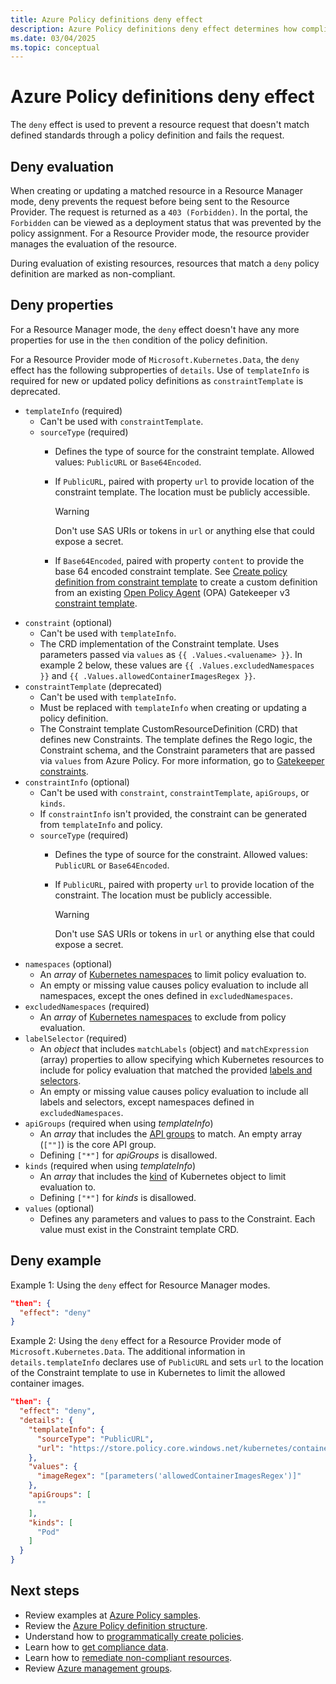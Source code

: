```yaml
---
title: Azure Policy definitions deny effect
description: Azure Policy definitions deny effect determines how compliance is managed and reported.
ms.date: 03/04/2025
ms.topic: conceptual
---
```


# Azure Policy definitions deny effect

The `deny` effect is used to prevent a resource request that doesn't match defined standards through a policy definition and fails the request.

## Deny evaluation

When creating or updating a matched resource in a Resource Manager mode, deny prevents the request before being sent to the Resource Provider. The request is returned as a `403 (Forbidden)`. In the portal, the `Forbidden` can be viewed as a deployment status that was prevented by the policy assignment. For a Resource Provider mode, the resource provider manages the evaluation of the resource.

During evaluation of existing resources, resources that match a `deny` policy definition are marked as non-compliant.

## Deny properties

For a Resource Manager mode, the `deny` effect doesn't have any more properties for use in the `then` condition of the policy definition.

For a Resource Provider mode of `Microsoft.Kubernetes.Data`, the `deny` effect has the following subproperties of `details`. Use of `templateInfo` is required for new or updated policy definitions as `constraintTemplate` is deprecated.

- `templateInfo` (required)
  - Can't be used with `constraintTemplate`.
  - `sourceType` (required)
    - Defines the type of source for the constraint template. Allowed values: `PublicURL` or `Base64Encoded`.
    - If `PublicURL`, paired with property `url` to provide location of the constraint template. The location must be publicly accessible.

      > [!WARNING]
      > Don't use SAS URIs or tokens in `url` or anything else that could expose a secret.

    - If `Base64Encoded`, paired with property `content` to provide the base 64 encoded constraint template. See [Create policy definition from constraint template](../how-to/extension-for-vscode.md) to create a custom definition from an existing [Open Policy Agent](https://www.openpolicyagent.org/) (OPA) Gatekeeper v3 [constraint template](https://open-policy-agent.github.io/gatekeeper/website/docs/howto/#constraint-templates).
- `constraint` (optional)
  - Can't be used with `templateInfo`.
  - The CRD implementation of the Constraint template. Uses parameters passed via `values` as `{{ .Values.<valuename> }}`. In example 2 below, these values are `{{ .Values.excludedNamespaces }}` and `{{ .Values.allowedContainerImagesRegex }}`.
- `constraintTemplate` (deprecated)
  - Can't be used with `templateInfo`.
  - Must be replaced with `templateInfo` when creating or updating a policy definition.
  - The Constraint template CustomResourceDefinition (CRD) that defines new Constraints. The template defines the Rego logic, the Constraint schema, and the Constraint parameters that are passed via `values` from Azure Policy. For more information, go to [Gatekeeper constraints](https://open-policy-agent.github.io/gatekeeper/website/docs/howto/#constraints).
- `constraintInfo` (optional)
  - Can't be used with `constraint`, `constraintTemplate`, `apiGroups`, or `kinds`.
  - If `constraintInfo` isn't provided, the constraint can be generated from `templateInfo` and policy.
  - `sourceType` (required)
    - Defines the type of source for the constraint. Allowed values: `PublicURL` or `Base64Encoded`.
    - If `PublicURL`, paired with property `url` to provide location of the constraint. The location must be publicly accessible.

      > [!WARNING]
      > Don't use SAS URIs or tokens in `url` or anything else that could expose a secret.
- `namespaces` (optional)
  - An _array_ of [Kubernetes namespaces](https://kubernetes.io/docs/concepts/overview/working-with-objects/namespaces/) to limit policy evaluation to.
  - An empty or missing value causes policy evaluation to include all namespaces, except the ones defined in `excludedNamespaces`.
- `excludedNamespaces` (required)
  - An _array_ of [Kubernetes namespaces](https://kubernetes.io/docs/concepts/overview/working-with-objects/namespaces/) to exclude from policy evaluation.
- `labelSelector` (required)
  - An _object_ that includes `matchLabels` (object) and `matchExpression` (array) properties to allow specifying which Kubernetes resources to include for policy evaluation that matched the provided [labels and selectors](https://kubernetes.io/docs/concepts/overview/working-with-objects/labels/).
  - An empty or missing value causes policy evaluation to include all labels and selectors, except namespaces defined in `excludedNamespaces`.
- `apiGroups` (required when using _templateInfo_)
  - An _array_ that includes the [API groups](https://kubernetes.io/docs/reference/using-api/#api-groups) to match. An empty array (`[""]`) is the core API group.
  - Defining `["*"]` for _apiGroups_ is disallowed.
- `kinds` (required when using _templateInfo_)
  - An _array_ that includes the [kind](https://kubernetes.io/docs/concepts/overview/working-with-objects/kubernetes-objects/#required-fields) of Kubernetes object to limit evaluation to.
  - Defining `["*"]` for _kinds_ is disallowed.
- `values` (optional)
  - Defines any parameters and values to pass to the Constraint. Each value must exist in the Constraint template CRD.

## Deny example

Example 1: Using the `deny` effect for Resource Manager modes.

```json
"then": {
  "effect": "deny"
}
```

Example 2: Using the `deny` effect for a Resource Provider mode of `Microsoft.Kubernetes.Data`. The additional information in `details.templateInfo` declares use of `PublicURL` and sets `url` to the location of the Constraint template to use in Kubernetes to limit the allowed container images.

```json
"then": {
  "effect": "deny",
  "details": {
    "templateInfo": {
      "sourceType": "PublicURL",
      "url": "https://store.policy.core.windows.net/kubernetes/container-allowed-images/v1/template.yaml",
    },
    "values": {
      "imageRegex": "[parameters('allowedContainerImagesRegex')]"
    },
    "apiGroups": [
      ""
    ],
    "kinds": [
      "Pod"
    ]
  }
}
```


## Next steps

- Review examples at [Azure Policy samples](/azure/governance/policy/samples/index).
- Review the [Azure Policy definition structure](definition-structure-basics.md).
- Understand how to [programmatically create policies](../how-to/programmatically-create.md).
- Learn how to [get compliance data](../how-to/get-compliance-data.md).
- Learn how to [remediate non-compliant resources](../how-to/remediate-resources.md).
- Review [Azure management groups](../../management-groups/overview.md).
